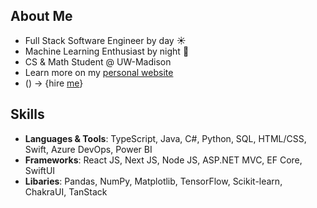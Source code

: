 ## **About Me**
- Full Stack Software Engineer by day ☀️
- Machine Learning Enthusiast by night 🌙
- CS & Math Student @ UW-Madison 
- Learn more on my [personal website](https://www.ddxu.studio/)
- () -> {hire [me](https://www.ddxu.studio/resume/)}

## Skills
- **Languages & Tools**: TypeScript, Java, C#, Python, SQL, HTML/CSS, Swift, Azure DevOps, Power BI
- **Frameworks**: React JS, Next JS, Node JS, ASP.NET MVC, EF Core, SwiftUI
- **Libaries**: Pandas, NumPy, Matplotlib, TensorFlow, Scikit-learn, ChakraUI, TanStack
